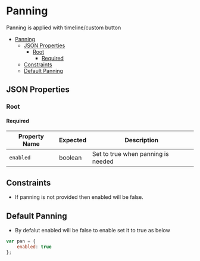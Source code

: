 # Panning

Panning is applied with timeline/custom button

-   [Panning](#panning)
    -   [JSON Properties](#json-properties)
        -   [Root](#root)
            -   [Required](#required)
    -   [Constraints](#constraints)
    -   [Default Panning](#default-panning)

## JSON Properties

### Root

#### Required

| Property Name | Expected | Description                        |
| ------------- | -------- | ---------------------------------- |
| `enabled`     | boolean  | Set to true when panning is needed |

## Constraints

-   If panning is not provided then enabled will be false.

## Default Panning

-   By defalut enabled will be false to enable set it to true as below

```javascript
var pan = {
    enabled: true
};
```
